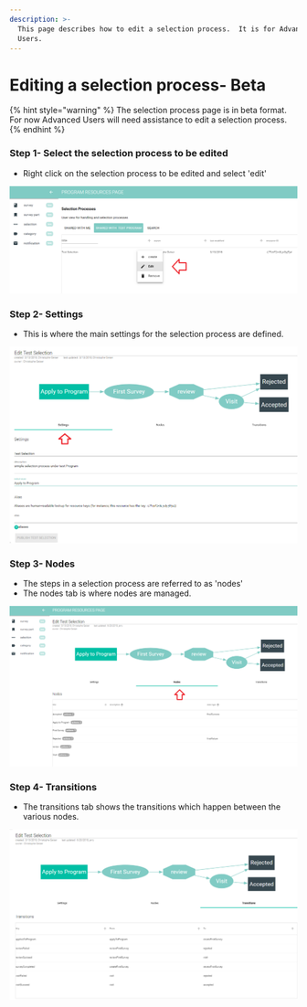 ```yaml
---
description: >-
  This page describes how to edit a selection process.  It is for Advanced
  Users.
---
```


# Editing a selection process- Beta

{% hint style="warning" %}
The selection process page is in beta format.  For now Advanced Users will need assistance to edit a selection process.
{% endhint %}

### Step 1- Select the selection process to be edited

* Right click on the selection process to be edited and select 'edit'

![](../../../../.gitbook/assets/image%20%2886%29.png)

### Step 2- Settings 

* This is where the main settings for the selection process are defined.

![](../../../../.gitbook/assets/image%20%2839%29.png)

### Step 3- Nodes

* The steps in a selection process are referred to as 'nodes'
* The nodes tab is where nodes are managed. 

![](../../../../.gitbook/assets/image%20%2834%29.png)

### Step 4- Transitions

* The transitions tab shows the transitions which happen between the various nodes.

![](../../../../.gitbook/assets/image%20%2878%29.png)

